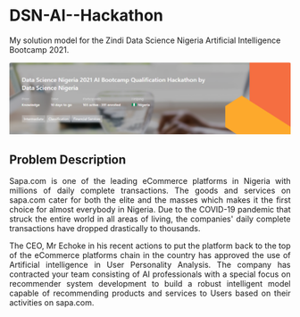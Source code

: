# DSN-AI--Hackathon
My solution model for the Zindi Data Science Nigeria Artificial Intelligence Bootcamp 2021.

<img src = "Flyer.png"/>
<h2>Problem Description</h2>
<p style = 'text-align:justify;'> Sapa.com is one of the leading eCommerce platforms in Nigeria with millions of daily complete transactions. The goods and services on sapa.com cater for both the elite and the masses which makes it the first choice for almost everybody in Nigeria. Due to the COVID-19 pandemic that struck the entire world in all areas of living, the companies' daily complete transactions have dropped drastically to thousands.</p>
<p style = 'text-align:justify;'>The CEO, Mr Echoke in his recent actions to put the platform back to the top of the eCommerce platforms chain in the country has approved the use of Artificial intelligence in User Personality Analysis. The company has contracted your team consisting of AI professionals with a special focus on recommender system development to build a robust intelligent model capable of recommending products and services to Users based on their activities on sapa.com.</p>